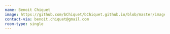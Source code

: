 ```yaml
---
name: Benoit Chiquet
image: https://github.com/bChiquet/bChiquet.github.io/blob/master/images/photo.jpg?raw=true
contact-via: benoit.chiquet@gmail.com
room-type: single
---
```

